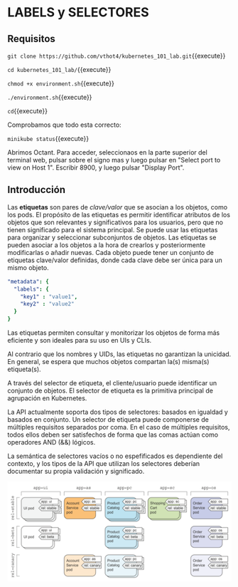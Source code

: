 # LABELS y SELECTORES



## Requisitos

`git clone https://github.com/vthot4/kubernetes_101_lab.git`{{execute}}

`cd kubernetes_101_lab/`{{execute}}

`chmod +x environment.sh`{{execute}}

`./environment.sh`{{execute}}

`cd`{{execute}}

Comprobamos que todo esta correcto:

`minikube status`{{execute}}


Abrimos Octant. Para acceder, seleccionaos en la parte superior del terminal web, pulsar sobre el signo mas y luego pulsar en "Select port to view on Host 1". Escribir 8900, y luego pulsar "Display Port".



## Introducción

Las **etiquetas** son pares de *clave/valor* que se asocian a los objetos, como los pods. El propósito de las etiquetas es permitir identificar atributos de los objetos que son relevantes y significativos para los usuarios, pero que no tienen significado para el sistema principal. Se puede usar las etiquetas para organizar y seleccionar subconjuntos de objetos. Las etiquetas se pueden asociar a los objetos a la hora de crearlos y posteriormente modificarlas o añadir nuevas. Cada objeto puede tener un conjunto de etiquetas clave/valor definidas, donde cada clave debe ser única para un mismo objeto.

```yaml
"metadata": {
  "labels": {
    "key1" : "value1",
    "key2" : "value2"
  }
}
```

Las etiquetas permiten consultar y monitorizar los objetos de forma más eficiente y son ideales para su uso en UIs y CLIs.

Al contrario que los nombres y UIDs, las etiquetas no garantizan la unicidad. En general, se espera que muchos objetos compartan la(s) misma(s) etiqueta(s).

A través del selector de etiqueta, el cliente/usuario puede identificar un conjunto de objetos. El selector de etiqueta es la primitiva principal de agrupación en Kubernetes.

La API actualmente soporta dos tipos de selectores: basados en igualdad y basados en conjunto. Un selector de etiqueta puede componerse de múltiples requisitos separados por coma. En el caso de múltiples requisitos, todos ellos deben ser satisfechos de forma que las comas actúan como operadores AND (&&) lógicos.

La semántica de selectores vacíos o no espefificados es dependiente del contexto, y los tipos de la API que utilizan los selectores deberían documentar su propia validación y significado.

![image-20200525182410781](./assets/labels.png)